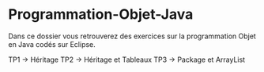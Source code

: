 # Programmation-Objet-Java
Dans ce dossier vous retrouverez des exercices sur la programmation Objet en Java codés sur Eclipse.

TP1 -> Héritage
TP2 -> Héritage et Tableaux
TP3 -> Package et ArrayList

